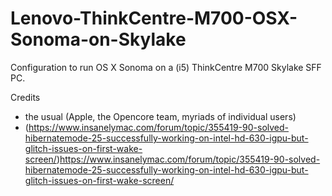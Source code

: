 # Lenovo-ThinkCentre-M700-OSX-Sonoma-on-Skylake
Configuration to run OS X Sonoma on a (i5) ThinkCentre M700 Skylake SFF PC.



Credits
- the usual (Apple, the Opencore team, myriads of individual users)
- (https://www.insanelymac.com/forum/topic/355419-90-solved-hibernatemode-25-successfully-working-on-intel-hd-630-igpu-but-glitch-issues-on-first-wake-screen/)https://www.insanelymac.com/forum/topic/355419-90-solved-hibernatemode-25-successfully-working-on-intel-hd-630-igpu-but-glitch-issues-on-first-wake-screen/
